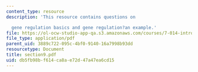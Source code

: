 ```yaml
---
content_type: resource
description: 'This resource contains questions on

  gene regulation basics and gene regulation?an example.'
file: https://ol-ocw-studio-app-qa.s3.amazonaws.com/courses/7-014-introductory-biology-spring-2005/db5fb98bf614ca8ae72d47a47ea6cd15_section9.pdf
file_type: application/pdf
parent_uid: 3889c722-095c-4bf0-9140-16a7998b93dd
resourcetype: Document
title: section9.pdf
uid: db5fb98b-f614-ca8a-e72d-47a47ea6cd15
---
```

